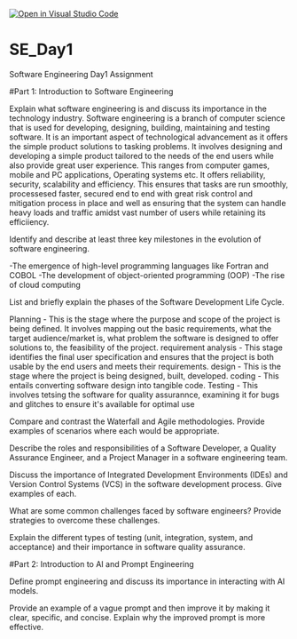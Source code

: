 [![Open in Visual Studio Code](https://classroom.github.com/assets/open-in-vscode-2e0aaae1b6195c2367325f4f02e2d04e9abb55f0b24a779b69b11b9e10269abc.svg)](https://classroom.github.com/online_ide?assignment_repo_id=18386990&assignment_repo_type=AssignmentRepo)
# SE_Day1
Software Engineering Day1 Assignment

#Part 1: Introduction to Software Engineering


Explain what software engineering is and discuss its importance in the technology industry.
Software engineering is a branch of computer science that is used for developing, designing, building, maintaining and testing software. It is an important aspect of technological advancement as it offers the simple product solutions to tasking problems. It involves designing and developing a simple product tailored to the needs of the end users while also provide great user experience. This ranges from computer games, mobile and PC applications, Operating systems etc. It offers reliability, security, scalability and efficiency. This ensures that tasks are run smoothly, processesed faster, secured end to end with great risk control and mitigation process in place and well as ensuring that the system can handle heavy loads and traffic amidst vast number of users while retaining its efficiiency. 



Identify and describe at least three key milestones in the evolution of software engineering.

-The emergence of high-level programming languages like Fortran and COBOL
-The development of object-oriented programming (OOP)
-The rise of cloud computing


List and briefly explain the phases of the Software Development Life Cycle.


Planning -  This is the stage where the purpose and scope of the project is being defined. It involves mapping out the basic requirements, what the target audience/market is, what problem the software is designed to offer solutions to, the feasibility of the project. 
requirement analysis - This stage identifies the final user specification and ensures that the project is both usable by the end users and meets their requirements. 
design - This is the stage where the project is being designed, built, developed. 
coding - This entails converting software design into tangible code.
 Testing - This involves tetsing the software for quality assurannce, examining it for bugs and glitches to ensure it's available for optimal use 


Compare and contrast the Waterfall and Agile methodologies. Provide examples of scenarios where each would be appropriate.


Describe the roles and responsibilities of a Software Developer, a Quality Assurance Engineer, and a Project Manager in a software engineering team.


Discuss the importance of Integrated Development Environments (IDEs) and Version Control Systems (VCS) in the software development process. Give examples of each.


What are some common challenges faced by software engineers? Provide strategies to overcome these challenges.


Explain the different types of testing (unit, integration, system, and acceptance) and their importance in software quality assurance.


#Part 2: Introduction to AI and Prompt Engineering


Define prompt engineering and discuss its importance in interacting with AI models.


Provide an example of a vague prompt and then improve it by making it clear, specific, and concise. Explain why the improved prompt is more effective.
